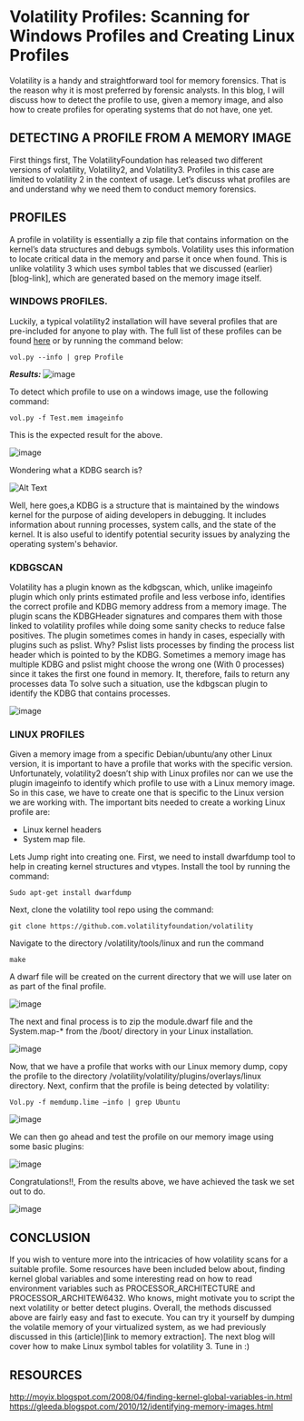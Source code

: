 # Volatility Profiles: Scanning for Windows Profiles and Creating Linux Profiles

Volatility is a handy and straightforward tool for memory forensics.  That is the reason why it is most preferred by forensic analysts. In this blog, I will discuss how to detect the profile to use, given a memory image, and also how to create profiles for operating systems that do not have, one yet.

## DETECTING A PROFILE FROM A MEMORY IMAGE
First things first, The VolatilityFoundation has released two different versions of volatility, Volatility2, and Volatility3. Profiles in this case are limited to volatility 2 in the context of usage. Let’s discuss what profiles are and understand why we need them to conduct memory forensics.

## PROFILES

A profile in volatility is essentially a zip file that contains information on the kernel’s data structures and debugs symbols. Volatility uses this information to locate critical data in the memory and parse it once when found. This is unlike volatility 3 which uses symbol tables that we discussed (earlier)[blog-link], which are generated based on the memory image itself.

### WINDOWS PROFILES.

Luckily, a typical volatility2 installation will have several profiles that are pre-included for anyone to play with. The full list of these profiles can be found [here](https://github.com/volatilityfoundation/volatility/wiki/2.6-Win-Profiles#profile-lists) or by running the command below:

```vol.py --info | grep Profile```

***Results:***
![image](/assets/images/favicon/profiles-result.png)

To detect which profile to use on a windows image, use the following command:

```vol.py -f Test.mem imageinfo```

This is the expected result for the above.

![image](/assets/images/favicon/scan-results.png)

Wondering what a KDBG search is?


![Alt Text](/assets/images/favicon/me-too-efe-omowale.gif)

Well, here goes,a KDBG is a structure that is maintained by the windows kernel for the purpose of aiding developers in debugging. It includes information about running processes, system calls, and the state of the kernel. It is also useful to identify potential security issues by analyzing the operating system's behavior.

### KDBGSCAN

Volatility has a plugin known as the kdbgscan, which, unlike imageinfo plugin which only prints estimated profile and less verbose info,  identifies the correct profile and KDBG memory address from a memory image. The plugin scans the KDBGHeader signatures and compares them with those linked to volatility profiles while doing some sanity checks to reduce false positives. 
The plugin sometimes comes in handy in cases, especially with plugins such as pslist. Why? Pslist lists processes by finding the process list header which is pointed to by the KDBG. 
Sometimes a memory image has multiple KDBG and pslist might choose the wrong one (With 0 processes) since it takes the first one found in memory. It, therefore, fails to return any processes data
To solve such a situation, use the kdbgscan plugin to identify the KDBG that contains processes.

![image](/assets/images/favicon/kdbgscan.png)

### LINUX PROFILES

Given a memory image from a specific Debian/ubuntu/any other Linux version, it is important to have a profile that works with the specific version. Unfortunately, volatility2 doesn’t ship with Linux profiles nor can we use the plugin imageinfo to identify which profile to use with a Linux memory image. So in this case, we have to create one that is specific to the Linux version we are working with. The important bits needed to create a working Linux profile are:
 * Linux kernel headers
 * System map file.

Lets Jump right into creating one. First, we need to install dwarfdump tool to help in creating kernel structures and vtypes. Install the tool by running the command:

```Sudo apt-get install dwarfdump```

Next, clone the volatility tool repo using the command:

```git clone https://github.com.volatilityfoundation/volatility```

Navigate to the directory /volatility/tools/linux and run the command

```make```

A dwarf file will be created on the current directory that we will use later on as part of the final profile.

![image](/assets/images/favicon/dwarfdump.png)

The next and final process is to zip the module.dwarf file and the System.map-* from the /boot/ directory in your Linux installation.

![image](/assets/images/favicon/memoryprofile.png)

Now, that we have a profile that works with our Linux memory dump, copy the profile to the directory /volatility/volatility/plugins/overlays/linux directory.
Next, confirm that the profile is being detected by volatility:

```Vol.py -f memdump.lime –info | grep Ubuntu```

![image](/assets/images/favicon/profiledetected.png)

We can then go ahead and test the profile on our memory image using some basic plugins:

![image](/assets/images/favicon/profileworking.png)

Congratulations!!, From the results above, we have achieved the task we set out to do.

![image](/assets/images/favicon/finished.png)

## CONCLUSION

If you wish to venture more into the intricacies of how volatility scans for a suitable profile. Some resources have been included below about, finding kernel global variables and some interesting read on how to read environment variables such as PROCESSOR_ARCHITECTURE and PROCESSOR_ARCHITEW6432. Who knows, might motivate you to script the next volatility or better detect plugins. Overall, the methods discussed above are fairly easy and fast to execute. You can try it yourself by dumping the volatile memory of your virtualized system, as we had previously discussed in this (article)[link to memory extraction]. The next blog will cover how to make Linux symbol tables for volatility 3. Tune in :) 

## RESOURCES

http://moyix.blogspot.com/2008/04/finding-kernel-global-variables-in.html
https://gleeda.blogspot.com/2010/12/identifying-memory-images.html
